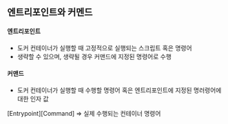## 엔트리포인트와 커멘드

#### 엔트리포인트
+ 도커 컨테이너가 실행할 때 고정적으로 실행되는 스크립트 혹은 명령어
+ 생략할 수 있으며, 생략될 경우 커맨드에 지정된 명령어로 수행

#### 커맨드
+ 도커 컨테이너가 실행할 때 수행할 명령어 혹은 엔트리포인트에 지정된 명러령어에 대한 인자 값

[Entrypoint][Command] => 실제 수행되는 컨테이너 명령어 
